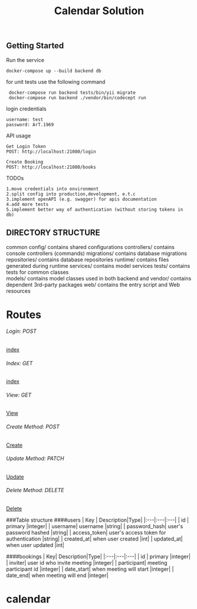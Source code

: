 <p align="center">
    <h1 align="center">Calendar Solution </h1>
    <br>
</p>

Getting Started
---------------
 Run the service

    docker-compose up --build backend db

for unit tests use the following command

     docker-compose run backend tests/bin/yii migrate
     docker-compose run backend ./vendor/bin/codecept run

login credentials

    username: test
    password: ArT.1969

API usage
    
    Get Login Token
    POST: http://localhost:21080/login

    Create Booking
    POST: http://localhost:21080/books


TODOs

    1.move credentials into environment
    2.split config into production,development, e.t.c
    3.implement openAPI (e.g. swagger) for apis documentation
    4.add more tests
    5.implement better way of authentication (without storing tokens in db)

DIRECTORY STRUCTURE
-------------------
common
    config/              contains shared configurations
    controllers/         contains console controllers (commands)
    migrations/          contains database migrations
    repositories/        contains database repositories
    runtime/             contains files generated during runtime
    services/            contains model services
    tests/               contains tests for common classes    
    models/              contains model classes used in both backend and 
    vendor/              contains dependent 3rd-party packages
    web/                 contains the entry script and Web resources


# Routes

###### Login: *POST*
[index](http://localhost:21080/login)
###### Index: *GET*
[index](http://localhost:21080/bookings)
###### View: *GET*
[View](http://localhost:21080/bookings/1)
###### Create Method: *POST*
[Create](http://localhost:21080/bookings)
###### Update Method: *PATCH*
[Update](http://localhost:21080/bookings/1)
###### Delete Method: *DELETE*
[Delete](http://localhost:21080/bookings/1)


###Table structure
####users
| Key  | Description|Type|
|:---|:---|:---|
| id | primary   |integer|
| username| username   |string|
| password_hash| user's password hashed  |string|
| access_token| user's access token for authentication |string|
| created_at| when user created |int|
| updated_at| when user updated |int|

####bookings
| Key| Description|Type|
|:---|:---|:---|
| id | primary   |integer|
| inviter| user id who invite meeting |integer|
| participant| meeting participant id |integer|
| date_start| when meeting will start |integer|
| date_end| when meeting will end |integer|
# calendar
